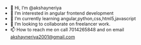 - 👋 Hi, I’m @akshayneriya
- 👀 I’m interested in angular frontend development
- 🌱 I’m currently learning angular,python,css,html5,javascript
- 💞️ I’m looking to collaborate on freelancer work.
- 📫 How to reach me on call 7014265848 and on email akshayneriya2001@gmail.com


<!---
akshayneriya/akshayneriya is a ✨ special ✨ repository because its `README.md` (this file) appears on your GitHub profile.
You can click the Preview link to take a look at your changes.
--->
